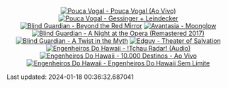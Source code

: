 <!-- lastfm -->
<p align="center"><a href="https://www.last.fm/music/Pouca+Vogal/Pouca+Vogal+(Ao+Vivo)"><img src="https://lastfm.freetls.fastly.net/i/u/64s/7d0813c2e34a4f0bcfb6f67d86e4ae27.jpg" title="Pouca Vogal - Pouca Vogal (Ao Vivo)"></a> <a href="https://www.last.fm/music/Pouca+Vogal/Gessinger+%252B+Leindecker"><img src="https://lastfm.freetls.fastly.net/i/u/64s/eefd6569086f4af9a6fe0f0db7995707.jpg" title="Pouca Vogal - Gessinger + Leindecker"></a> <a href="https://www.last.fm/music/Blind+Guardian/Beyond+the+Red+Mirror"><img src="https://lastfm.freetls.fastly.net/i/u/64s/0898c36cc3a948f7c89bacda32ce76eb.png" title="Blind Guardian - Beyond the Red Mirror"></a> <a href="https://www.last.fm/music/Avantasia/Moonglow"><img src="https://lastfm.freetls.fastly.net/i/u/64s/b71f7b878f48a82421767cfbe76e525f.jpg" title="Avantasia - Moonglow"></a> <a href="https://www.last.fm/music/Blind+Guardian/A+Night+at+the+Opera+(Remastered+2017)"><img src="https://lastfm.freetls.fastly.net/i/u/64s/c4fe5ac0c8b1261fb947042da97ea05c.png" title="Blind Guardian - A Night at the Opera (Remastered 2017)"></a> <a href="https://www.last.fm/music/Blind+Guardian/A+Twist+in+the+Myth"><img src="https://lastfm.freetls.fastly.net/i/u/64s/0ca1499a97a44031a4ecf9abaa68c9c9.jpg" title="Blind Guardian - A Twist in the Myth"></a> <a href="https://www.last.fm/music/Edguy/Theater+of+Salvation"><img src="https://lastfm.freetls.fastly.net/i/u/64s/013de9bead4e939c1a9d8350dd943205.jpg" title="Edguy - Theater of Salvation"></a> <a href="https://www.last.fm/music/Engenheiros+Do+Hawaii/!Tchau+Radar!+(Audio)"><img src="https://lastfm.freetls.fastly.net/i/u/64s/e72084ccc38406b625dd5dc7d4d4d838.jpg" title="Engenheiros Do Hawaii - !Tchau Radar! (Audio)"></a> <a href="https://www.last.fm/music/Engenheiros+Do+Hawaii/10.000+Destinos+-+Ao+Vivo"><img src="https://lastfm.freetls.fastly.net/i/u/64s/02dcba782b872f64dc1cafdbd94fcaa0.jpg" title="Engenheiros Do Hawaii - 10.000 Destinos - Ao Vivo"></a> <a href="https://www.last.fm/music/Engenheiros+Do+Hawaii/Engenheiros+Do+Hawaii+Sem+Limite"><img src="https://lastfm.freetls.fastly.net/i/u/64s/2909fcb78b33dabac2979016dd8f2d47.jpg" title="Engenheiros Do Hawaii - Engenheiros Do Hawaii Sem Limite"></a> </p>

<!--START_SECTION:last-updated-->
Last updated: 2024-01-18 00:36:32.687041
<!--END_SECTION:last-updated-->